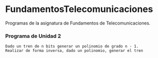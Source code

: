 # FundamentosTelecomunicaciones
Programas de la asignatura de Fundamentos de Telecomunicaciones. 

### Programa de Unidad 2
```
Dado un tren de n bits generar un polinomio de grado n - 1. 
Realizar de forma inversa, dado un polinomio, generar el tren
```

